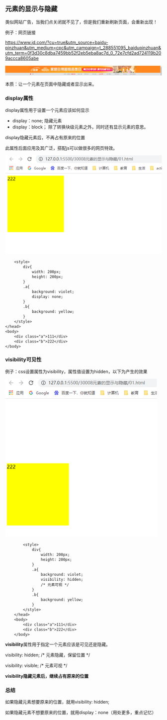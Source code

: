 ## 元素的显示与隐藏

类似网站广告，当我们点关闭就不见了，但是我们重新刷新页面，会重新出现！



例子：网页链接	

https://www.jd.com/?cu=true&utm_source=baidu-pinzhuan&utm_medium=cpc&utm_campaign=t_288551095_baidupinzhuan&utm_term=0f3d30c8dba7459bb52f2eb5eba8ac7d_0_72e7cfd2ad724119b209accca8605abe



![image-20211201214642646](14display显示隐藏元素.assets/image-20211201214642646.png)



本质：让一个元素在页面中隐藏或者显示出来。



### display属性

display属性用于设置一个元素应该如何显示

- display：none; 		隐藏元素
- display：block；      除了转换块级元素之外，同时还有显示元素的意思。

display隐藏元素后，不再占有原来的位置

此属性后面应用及其广泛，搭配js可以做很多的网页特效。



![image-20211201214156486](14display显示隐藏元素.assets/image-20211201214156486.png)

```
    <style>
        div{
            width: 200px;
            height: 200px;
        }
        .a{
            background: violet;
            display: none;
        }
        .b{
            background: yellow;
        }
    </style>
</head>
<body>
    <div class="a">111</div>
    <div class="b">222</div>
</body>
```



### visibility可见性



例子：css设置属性为visibility，属性值设置为hidden，以下为产生的效果

![image-20211201215303894](14display显示隐藏元素.assets/image-20211201215303894.png)

```
        <style>
            div{
                width: 200px;
                height: 200px;
            }
            .a{
                background: violet;
                visibility: hidden;
                /* 元素可视 */
            }
            .b{
                background: yellow;
            }
        </style>
    </head>
    <body>
        <div class="a">111</div>
        <div class="b">222</div>
    </body>
```



**visibility**属性用于指定一个元素应该是可见还是隐藏。

visibility: hidden;					/* 元素隐藏，保留位置 */

visibility: visible; 					/* 元素可视 */

**visibility隐藏元素后，继续占有原来的位置**



### 总结	

如果隐藏元素想要原来的位置，就用visibility: hidden;

如果隐藏元素不想要原来的位置，就用display：none（用处更多，重点记忆）



